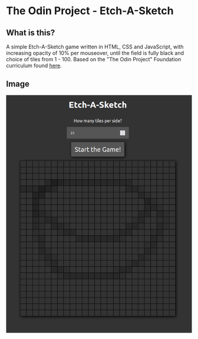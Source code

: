 # The Odin Project - Etch-A-Sketch

## What is this?

A simple Etch-A-Sketch game written in HTML, CSS and JavaScript, with increasing opacity of 10% per mouseover, until the field is fully black and choice of tiles from 1 - 100.
Based on the "The Odin Project" Foundation curriculum found [here](https://www.theodinproject.com/paths/foundations/courses/foundations/lessons/etch-a-sketch-project).

## Image

![Etch-A-Sketch Example Image](./assets/EtchASkatchExample.png "Etch-A-Sketch Example Image")
